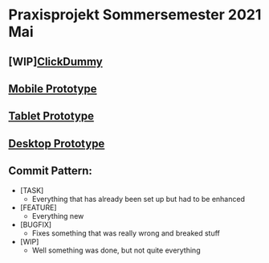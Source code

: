 # Praxisprojekt Sommersemester 2021 Mai

## [WIP][ClickDummy](https://inf166.github.io/design-concept-sharing-recipies/)

## [Mobile Prototype](https://figma.fun/s3UhPh/view)

## [Tablet Prototype](https://figma.fun/J30M9n)

## [Desktop Prototype](https://www.figma.com/proto/0X6qAEbIXbhXPiSl1BfNGV/Praxisprojekt?node-id=523%3A21650&scaling=contain&page-id=101%3A3057&starting-point-node-id=523%3A25263&hide-ui=1)

## Commit Pattern:
* [TASK]
  * Everything that has already been set up but had to be enhanced
* [FEATURE]
  * Everything new
* [BUGFIX]
  * Fixes something that was really wrong and breaked stuff
* [WIP]
  * Well something was done, but not quite everything
